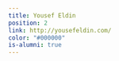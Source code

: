 ```yaml
---
title: Yousef Eldin
position: 2
link: http://yousefeldin.com/
color: "#000000"
is-alumni: true
---
```


